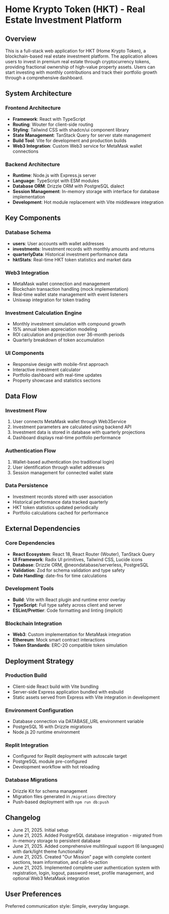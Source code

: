 # Home Krypto Token (HKT) - Real Estate Investment Platform

## Overview

This is a full-stack web application for HKT (Home Krypto Token), a blockchain-based real estate investment platform. The application allows users to invest in premium real estate through cryptocurrency tokens, providing fractional ownership of high-value property assets. Users can start investing with monthly contributions and track their portfolio growth through a comprehensive dashboard.

## System Architecture

### Frontend Architecture
- **Framework**: React with TypeScript
- **Routing**: Wouter for client-side routing
- **Styling**: Tailwind CSS with shadcn/ui component library
- **State Management**: TanStack Query for server state management
- **Build Tool**: Vite for development and production builds
- **Web3 Integration**: Custom Web3 service for MetaMask wallet connections

### Backend Architecture
- **Runtime**: Node.js with Express.js server
- **Language**: TypeScript with ESM modules
- **Database ORM**: Drizzle ORM with PostgreSQL dialect
- **Session Management**: In-memory storage with interface for database implementation
- **Development**: Hot module replacement with Vite middleware integration

## Key Components

### Database Schema
- **users**: User accounts with wallet addresses
- **investments**: Investment records with monthly amounts and returns
- **quarterlyData**: Historical investment performance data
- **hktStats**: Real-time HKT token statistics and market data

### Web3 Integration
- MetaMask wallet connection and management
- Blockchain transaction handling (mock implementation)
- Real-time wallet state management with event listeners
- Uniswap integration for token trading

### Investment Calculation Engine
- Monthly investment simulation with compound growth
- 15% annual token appreciation modeling
- ROI calculation and projection over 36-month periods
- Quarterly breakdown of token accumulation

### UI Components
- Responsive design with mobile-first approach
- Interactive investment calculator
- Portfolio dashboard with real-time updates
- Property showcase and statistics sections

## Data Flow

### Investment Flow
1. User connects MetaMask wallet through Web3Service
2. Investment parameters are calculated using backend API
3. Investment data is stored in database with quarterly projections
4. Dashboard displays real-time portfolio performance

### Authentication Flow
1. Wallet-based authentication (no traditional login)
2. User identification through wallet addresses
3. Session management for connected wallet state

### Data Persistence
- Investment records stored with user association
- Historical performance data tracked quarterly
- HKT token statistics updated periodically
- Portfolio calculations cached for performance

## External Dependencies

### Core Dependencies
- **React Ecosystem**: React 18, React Router (Wouter), TanStack Query
- **UI Framework**: Radix UI primitives, Tailwind CSS, Lucide icons
- **Database**: Drizzle ORM, @neondatabase/serverless, PostgreSQL
- **Validation**: Zod for schema validation and type safety
- **Date Handling**: date-fns for time calculations

### Development Tools
- **Build**: Vite with React plugin and runtime error overlay
- **TypeScript**: Full type safety across client and server
- **ESLint/Prettier**: Code formatting and linting (implicit)

### Blockchain Integration
- **Web3**: Custom implementation for MetaMask integration
- **Ethereum**: Mock smart contract interactions
- **Token Standards**: ERC-20 compatible token simulation

## Deployment Strategy

### Production Build
- Client-side React build with Vite bundling
- Server-side Express application bundled with esbuild
- Static assets served from Express with Vite integration in development

### Environment Configuration
- Database connection via DATABASE_URL environment variable
- PostgreSQL 16 with Drizzle migrations
- Node.js 20 runtime environment

### Replit Integration
- Configured for Replit deployment with autoscale target
- PostgreSQL module pre-configured
- Development workflow with hot reloading

### Database Migrations
- Drizzle Kit for schema management
- Migration files generated in `/migrations` directory
- Push-based deployment with `npm run db:push`

## Changelog
- June 21, 2025. Initial setup
- June 21, 2025. Added PostgreSQL database integration - migrated from in-memory storage to persistent database
- June 21, 2025. Added comprehensive multilingual support (6 languages) with dark/light theme functionality
- June 21, 2025. Created "Our Mission" page with complete content sections, team information, and call-to-action
- June 21, 2025. Implemented complete user authentication system with registration, login, logout, password reset, profile management, and optional Web3 MetaMask integration

## User Preferences

Preferred communication style: Simple, everyday language.